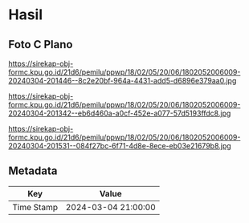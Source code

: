 # Hasil

## Foto C Plano

https://sirekap-obj-formc.kpu.go.id/21d6/pemilu/ppwp/18/02/05/20/06/1802052006009-20240304-201446--8c2e20bf-964a-4431-add5-d6896e379aa0.jpg

https://sirekap-obj-formc.kpu.go.id/21d6/pemilu/ppwp/18/02/05/20/06/1802052006009-20240304-201342--eb6d460a-a0cf-452e-a077-57d5193ffdc8.jpg

https://sirekap-obj-formc.kpu.go.id/21d6/pemilu/ppwp/18/02/05/20/06/1802052006009-20240304-201531--084f27bc-6f71-4d8e-8ece-eb03e21679b8.jpg


## Metadata

| Key        | Value               |
| ---------- | ------------------- |
| Time Stamp | 2024-03-04 21:00:00 |



